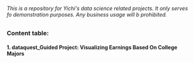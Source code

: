 ###### This is a repository for Yichi's data science related projects. It only serves fo demonstration purposes. Any business usage will b prohibited.

### Content table:

#### 1. dataquest_Guided Project: Visualizing Earnings Based On College Majors



